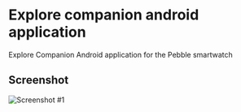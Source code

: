 Explore companion android application
==================

Explore Companion Android application for the Pebble smartwatch

Screenshot
--------
![Screenshot #1](https://cloud.githubusercontent.com/assets/2098233/11148037/39f6e432-89e8-11e5-8869-dd32d7443efa.png)
